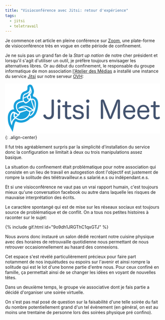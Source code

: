 ```yaml
---
title: "Visioconférence avec Jitsi: retour d'expérience"
tags:
  - jitsi
  - teletravail
---
```


Je commence cet article en pleine conférence sur [Zoom](https://zoom.us), une plate-forme de visioconférence très en vogue en cette période de confinement.

Je ne suis pas un grand fan de la *Start up nation* de notre cher président et lorsqu'il s'agit d'utiliser un outil, je préfère toujours envisager les alternatives libres. Or au début du confinement, le responsable du groupe informatique de mon association [l'Atelier des Médias](https://www.atelier-medias.org) a installé une instance du service [Jitsi](https://jitsi.org/) sur notre serveur [OVH](https://www.ovh.com/):

![Jitsi](/images/jitsi.png){: .align-center}

Il fut très agréablement surpris par la simplicité d'installation du service donc la configuration se limitait à deux ou trois manipulations assez basique.

La situation du confinement était problématique pour notre association qui consiste en un lieu de travail en autogestion dont l'objectif est justement de rompre la solitude des télétravailleur.e.s salarié.e.s ou indépendant.e.s.

Et si une visioconférence ne vaut pas un vrai rapport humain, c'est toujours mieux qu'une conversation facebook ou autre dans laquelle les risques de mauvaise interprétation des écrits.

Le caractère spontangé qui est de mise sur les réseaux sociaux est toujours source de problématique et de conflit.
On a tous nos petites histoires à raconter sur le sujet:

{% include gif.html id="9o9dh1JRGThC1qxGTJ" %}

Nous avons donc instauré un salon dédié recréant notre cuisine physique avec des horaires de retrouvaille quotidienne nous permettant de nous retrouver occasionnellement au hasard des connexions.

Cet espace s'est révélé particulièrement précieux pour faire part notamment de nos inquiétudes ou espoirs sur l'avenir et ainsi rompre la solitude qui est le lot d'une bonne partie d'entre nous. Pour ceux confiné en famille, ça permettait ainsi de se changer les idées en voyant de nouvelles têtes.

Dans un deuxième temps, le groupe vie associative dont je fais partie a décidé d'organiser une soirée virtuelle.

On s'est pas mal posé de question sur la faisabilité d'une telle soirée du fait du nombre potentiellement grand d'un tel évènement (en général, on est au moins une trentaine de personne lors des soirées physique pré confino).
